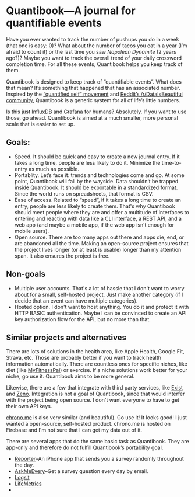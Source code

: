 # Quantibook—A journal for quantifiable events

Have you ever wanted to track the number of pushups you do in a week (that one is easy: 0)? What about the number of tacos you eat in a year (I’m afraid to count it) or the last time you saw *Napolean Dynamite* (2 years ago?)? Maybe you want to track the overall trend of your daily crossword completion time. For all these events, Quantibook helps you keep track of them.

Quantibook is designed to keep track of “quantifiable events”. What does that mean? It’s something that happened that has an associated number. Inspired by the [“quantified self” movement](https://en.wikipedia.org/wiki/Quantified_self) and [Reddit’s /r/DataIsBeautiful community](https://www.reddit.com/r/DataIsBeautiful), Quantibook is a generic system for all of life’s little numbers.

Is this just [InfluxDB](https://www.influxdata.com/) and [Grafana](https://grafana.com/) for humans? Absolutely. If you want to use those, go ahead. Quantibook is aimed at a much smaller, more personal scale that is easier to set up.

## Goals:

* Speed. It should be quick and easy to create a new journal entry. If it takes a long time, people are less likely to do it. Minimize the time-to-entry as much as possible.
* Portablity. Let’s face it: trends and technologies come and go. At some point, Quantibook will fall by the wayside. Data shouldn’t be trapped inside Quantibook. It should be exportable in a standardized format. Since the world runs on spreadsheets, that format is CSV.
* Ease of access. Related to “speed”, if it takes a long time to create an entry, people are less likely to create them. That's why Quantibook should meet people where they are and offer a multitude of interfaces to entering and reacting with data like a CLI interface, a REST API, and a web app (and maybe a mobile app, if the web app isn’t enough for mobile users).
* Open source. There are too many apps out there and apps die, end, or are abandoned all the time. Making an open-source project ensures that the project lives longer (or at least is usable) longer than my attention span. It also ensures the project is free.

## Non-goals

* Multiple user accounts. That's a lot of hassle that I don't want to worry about for a small, self-hosted project. Just make another category (if I decide that an event can have multiple categories).
* Hosted option. I don't want to host anything. You do it and protect it with HTTP BASIC authentication. Maybe I can be convinced to create an API key authorization flow for the API, but no more than that.

## Similar projects and alternatives

There are lots of solutions in the health area, like Apple Health, Google Fit, Strava, etc. Those are probably better if you want to track health information automatically. There are countless ones for specific niches, like diet (like [MyFitnessPal](https://www.myfitnesspal.com/)) or exercise. If a niche solutions work better for your niche, go use it. Quantibook aims to be more general.

Likewise, there are a few that integrate with third party services, like [Exist](https://exist.io/) and [Zeno](https://zenobase.com/). Integration is not a goal of Quantibook, since that would interfer with the project being open source. I don't want everyone to have to get their own API keys.

[chrono.me](https://www.chrono.me/) is also very similar (and beautiful). Go use it! It looks good! I just wanted a open-source, self-hosted product. chrono.me is hosted on Firebase and I'm not sure that I can get my data out of it.

There are several apps that do the same basic task as Quantibook. They are app-only and therefore do not fulfill Quantibook’s portability goal.
* [Reporter](http://reporter-app.com/)–An iPhone app that sends you a survey randomly throughout the day.
* [AskMeEvery](https://www.askmeevery.com/)–Get a survey question every day by email.
* [Logsit](http://www.logsit.com/)
* [LifeMetrics](https://lifemetrics.io/)
* 
